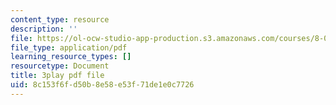 ```yaml
---
content_type: resource
description: ''
file: https://ol-ocw-studio-app-production.s3.amazonaws.com/courses/8-01sc-classical-mechanics-fall-2016/8c153f6fd50b8e58e53f71de1e0c7726_GuiIyYbI0HM.pdf
file_type: application/pdf
learning_resource_types: []
resourcetype: Document
title: 3play pdf file
uid: 8c153f6f-d50b-8e58-e53f-71de1e0c7726
---
```

